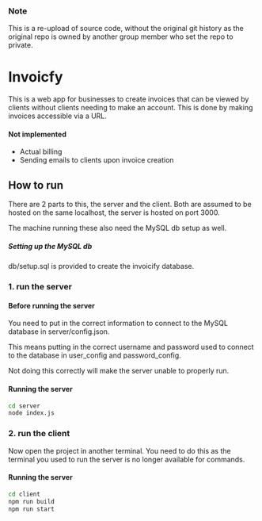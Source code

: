 ### Note
This is a re-upload of source code, without the original git history as the original repo is owned by another group member who set the repo to private.

# Invoicfy

This is a web app for businesses to create invoices that can be viewed by clients without clients needing to make an account. This is done by making invoices accessible via a URL.

#### Not implemented
 - Actual billing
 - Sending emails to clients upon invoice creation

## How to run
There are 2 parts to this, the server and the client.
Both are assumed to be hosted on the same localhost, the server is hosted on port 3000.

The machine running these also need the MySQL db setup as well.
##### Setting up the MySQL db
db/setup.sql is provided to create the invoicify database.


### 1. run the server

#### Before running the server
You need to put in the correct information to connect to the MySQL database in
server/config.json.

This means putting in the correct username and password used to connect to the database in user_config and password_config.

Not doing this correctly will make the server unable to properly run.

#### Running the server 
```bash
cd server
node index.js
```

### 2. run the client
Now open the project in another terminal. You need to do this as the terminal you used to run the server is no longer available for commands.

#### Running the server 
```bash
cd client
npm run build
npm run start
```